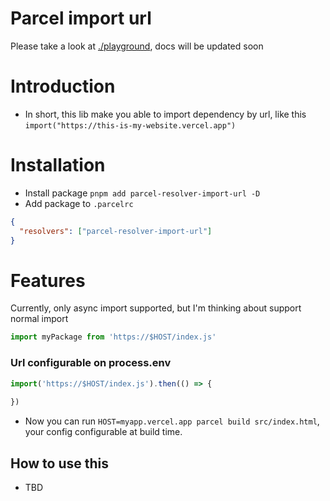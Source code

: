 # Parcel import url

Please take a look at [./playground](./playground), docs will be updated soon

# Introduction
- In short, this lib make you able to import dependency by url, like this `import("https://this-is-my-website.vercel.app")`

# Installation
- Install package `pnpm add parcel-resolver-import-url -D`
- Add package to `.parcelrc`
```json
{
  "resolvers": ["parcel-resolver-import-url"]
}

```

# Features
Currently, only async import supported, but I'm thinking about support normal import
```typescript
import myPackage from 'https://$HOST/index.js'
```

### Url configurable on process.env
```typescript
import('https://$HOST/index.js').then(() => {
  
})
```
- Now you can run `HOST=myapp.vercel.app parcel build src/index.html`, your config configurable at build time.

## How to use this
- TBD
